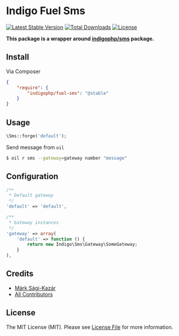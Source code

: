 # Indigo Fuel Sms

[![Latest Stable Version](https://poser.pugx.org/indigophp/fuel-sms/v/stable.png)](https://packagist.org/packages/indigophp/fuel-sms)
[![Total Downloads](https://poser.pugx.org/indigophp/fuel-sms/downloads.png)](https://packagist.org/packages/indigophp/fuel-sms)
[![License](https://poser.pugx.org/indigophp/fuel-sms/license.png)](https://packagist.org/packages/indigophp/fuel-sms)

**This package is a wrapper around [indigophp/sms](https://github.com/indigophp/sms) package.**


## Install

Via Composer

``` json
{
    "require": {
        "indigophp/fuel-sms": "@stable"
    }
}
```


## Usage

``` php
\Sms::forge('default');
```

Send message from `oil`

``` bash
$ oil r sms --gateway=gateway number "message"
```


## Configuration

``` php
/**
 * Default gateway
 */
'default' => 'default',

/**
 * Gateway instances
 */
'gateway' => array(
    'default' => function () {
        return new Indigo\Sms\Gateway\SomeGateway;
    }
),
```


## Credits

- [Márk Sági-Kazár](https://github.com/sagikazarmark)
- [All Contributors](https://github.com/indigophp/fuel-sms/contributors)


## License

The MIT License (MIT). Please see [License File](https://github.com/indigophp/fuel-sms/blob/develop/LICENSE) for more information.
